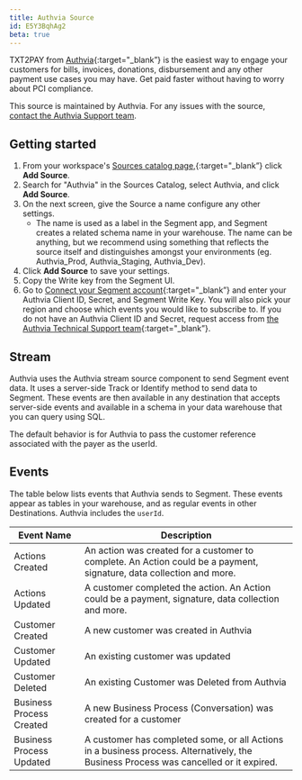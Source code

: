 ```yaml
---
title: Authvia Source
id: E5Y3BqhAg2
beta: true
---
```


TXT2PAY from [Authvia](https://www.authvia.com/){:target="_blank”} is the easiest way to engage your customers for bills, invoices, donations, disbursement and any other payment use cases you may have. Get paid faster without having to worry about PCI compliance.

This source is maintained by Authvia. For any issues with the source, [contact the Authvia Support team](mailto:support@authvia.com).

## Getting started

1. From your workspace's [Sources catalog page,](https://app.segment.com/authvia/sources/catalog){:target="_blank”} click **Add Source**.
2. Search for "Authvia" in the Sources Catalog, select Authvia, and click **Add Source**.
3. On the next screen, give the Source a name configure any other settings.
   - The name is used as a label in the Segment app, and Segment creates a related schema name in your warehouse. The name can be anything, but we recommend using something that reflects the source itself and distinguishes amongst your environments (eg. Authvia_Prod, Authvia_Staging, Authvia_Dev).
4. Click **Add Source** to save your settings.
5. Copy the Write key from the Segment UI.
6. Go to [Connect your Segment account](https://www.authvia.com/forms/setup-twilio-segment-and-authvia/){:target="_blank”} and enter your Authvia Client ID, Secret, and Segment Write Key. You will also pick your region and choose which events you would like to subscribe to. If you do not have an Authvia Client ID and Secret, request access from [the Authvia Technical Support team](https://authvia.atlassian.net/servicedesk/customer/portal/1/group/1/create/31){:target="_blank”}.

## Stream

Authvia uses the Authvia stream source component to send Segment event data. It uses a server-side Track or Identify method to send data to Segment. These events are then available in any destination that accepts server-side events and available in a schema in your data warehouse that you can query using SQL.

The default behavior is for Authvia to pass the customer reference associated with the payer as the userId.

## Events

The table below lists events that Authvia sends to Segment. These events appear as tables in your warehouse, and as regular events in other Destinations. Authvia includes the `userId`.

| Event Name               | Description                                                                                                                           |
| ------------------------ | ------------------------------------------------------------------------------------------------------------------------------------- |
| Actions Created          | An action was created for a customer to complete. An Action could be a payment, signature, data collection and more.                  |
| Actions Updated          | A customer completed the action. An Action could be a payment, signature, data collection and more.                                   |
| Customer Created         | A new customer was created in Authvia                                                                                                 |
| Customer Updated         | An existing customer was updated                                                                                                      |
| Customer Deleted         | An existing Customer was Deleted from Authvia                                                                                         |
| Business Process Created | A new Business Process (Conversation) was created for a customer                                                                      |
| Business Process Updated | A customer has completed some, or all Actions in a business process. Alternatively, the Business Process was cancelled or it expired. |
